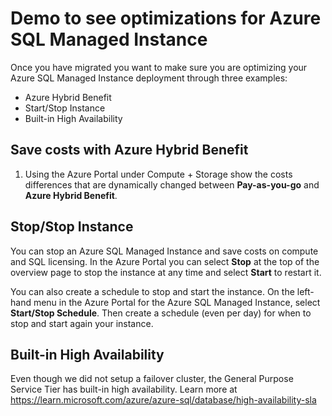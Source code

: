 # Demo to see optimizations for Azure SQL Managed Instance

Once you have migrated you want to make sure you are optimizing your Azure SQL Managed Instance deployment through three examples:

- Azure Hybrid Benefit
- Start/Stop Instance
- Built-in High Availability

## Save costs with Azure Hybrid Benefit

1. Using the Azure Portal under Compute + Storage show the costs differences that are dynamically changed between **Pay-as-you-go** and **Azure Hybrid Benefit**.

## Stop/Stop Instance

You can stop an Azure SQL Managed Instance and save costs on compute and SQL licensing. In the Azure Portal you can select **Stop** at the top of the overview page to stop the instance at any time and select **Start** to restart it.

You can also create a schedule to stop and start the instance. On the left-hand menu in the Azure Portal for the Azure SQL Managed Instance, select **Start/Stop Schedule**. Then create a schedule (even per day) for when to stop and start again your instance.

## Built-in High Availability

Even though we did not setup a failover cluster, the General Purpose Service Tier has built-in high availability. Learn more at <https://learn.microsoft.com/azure/azure-sql/database/high-availability-sla>
